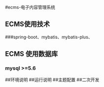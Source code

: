 #ecms-电子内容管理系统
## ECMS使用技术
###spring-boot、mybatis、mybatis-plus、
## ECMS 使用数据库
### mysql >=5.6
##环境说明
##运行说明
##主题配置
##二次开发
